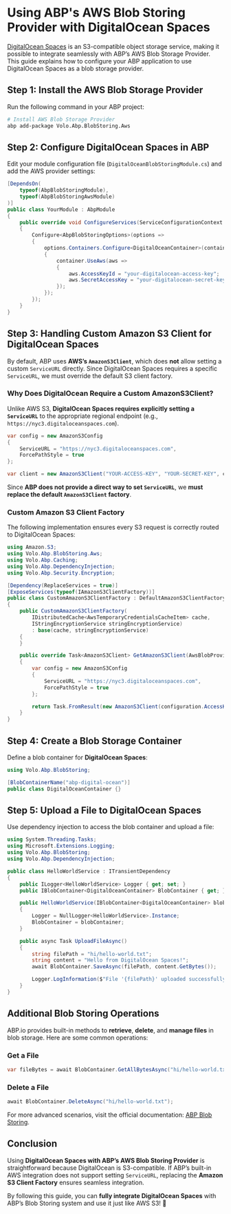# Using ABP's AWS Blob Storing Provider with DigitalOcean Spaces

[DigitalOcean Spaces](https://www.digitalocean.com/products/spaces) is an S3-compatible object storage service, making it possible to integrate seamlessly with ABP’s AWS Blob Storage Provider. This guide explains how to configure your ABP application to use DigitalOcean Spaces as a blob storage provider.

## Step 1: Install the AWS Blob Storage Provider

Run the following command in your ABP project:

```sh
# Install AWS Blob Storage Provider
abp add-package Volo.Abp.BlobStoring.Aws
```

## Step 2: Configure DigitalOcean Spaces in ABP

Edit your module configuration file (`DigitalOceanBlobStoringModule.cs`) and add the AWS provider settings:

```csharp
[DependsOn(
    typeof(AbpBlobStoringModule),
    typeof(AbpBlobStoringAwsModule)
)]
public class YourModule : AbpModule
{
    public override void ConfigureServices(ServiceConfigurationContext context)
    {
        Configure<AbpBlobStoringOptions>(options =>
        {
            options.Containers.Configure<DigitalOceanContainer>(container =>
            {
                container.UseAws(aws =>
                {
                    aws.AccessKeyId = "your-digitalocean-access-key";
                    aws.SecretAccessKey = "your-digitalocean-secret-key";
                });
            });
        });
    }
}
```

## Step 3: Handling Custom Amazon S3 Client for DigitalOcean Spaces

By default, ABP uses **AWS’s `AmazonS3Client`**, which does **not** allow setting a custom `ServiceURL` directly. Since DigitalOcean Spaces requires a specific `ServiceURL`, we must override the default S3 client factory.

### Why Does DigitalOcean Require a Custom AmazonS3Client?

Unlike AWS S3, **DigitalOcean Spaces requires explicitly setting a `ServiceURL`** to the appropriate regional endpoint (e.g., `https://nyc3.digitaloceanspaces.com`).

```csharp
var config = new AmazonS3Config
{
    ServiceURL = "https://nyc3.digitaloceanspaces.com",
    ForcePathStyle = true
};

var client = new AmazonS3Client("YOUR-ACCESS-KEY", "YOUR-SECRET-KEY", config);
```

Since **ABP does not provide a direct way to set `ServiceURL`**, we **must replace the default `AmazonS3Client` factory**.

### Custom Amazon S3 Client Factory

The following implementation ensures every S3 request is correctly routed to DigitalOcean Spaces:

```csharp
using Amazon.S3;
using Volo.Abp.BlobStoring.Aws;
using Volo.Abp.Caching;
using Volo.Abp.DependencyInjection;
using Volo.Abp.Security.Encryption;

[Dependency(ReplaceServices = true)]
[ExposeServices(typeof(IAmazonS3ClientFactory))]
public class CustomAmazonS3ClientFactory : DefaultAmazonS3ClientFactory
{
    public CustomAmazonS3ClientFactory(
        IDistributedCache<AwsTemporaryCredentialsCacheItem> cache,
        IStringEncryptionService stringEncryptionService)
        : base(cache, stringEncryptionService)
    {
    }

    public override Task<AmazonS3Client> GetAmazonS3Client(AwsBlobProviderConfiguration configuration)
    {
        var config = new AmazonS3Config
        {
            ServiceURL = "https://nyc3.digitaloceanspaces.com",
            ForcePathStyle = true
        };

        return Task.FromResult(new AmazonS3Client(configuration.AccessKeyId, configuration.SecretAccessKey, config));
    }
}
```

## Step 4: Create a Blob Storage Container

Define a blob container for **DigitalOcean Spaces**:

```csharp
using Volo.Abp.BlobStoring;

[BlobContainerName("abp-digital-ocean")]
public class DigitalOceanContainer {}
```

## Step 5: Upload a File to DigitalOcean Spaces

Use dependency injection to access the blob container and upload a file:

```csharp
using System.Threading.Tasks;
using Microsoft.Extensions.Logging;
using Volo.Abp.BlobStoring;
using Volo.Abp.DependencyInjection;

public class HelloWorldService : ITransientDependency
{
    public ILogger<HelloWorldService> Logger { get; set; }
    public IBlobContainer<DigitalOceanContainer> BlobContainer { get; }

    public HelloWorldService(IBlobContainer<DigitalOceanContainer> blobContainer)
    {
        Logger = NullLogger<HelloWorldService>.Instance;
        BlobContainer = blobContainer;
    }

    public async Task UploadFileAsync()
    {
        string filePath = "hi/hello-world.txt";
        string content = "Hello from DigitalOcean Spaces!";
        await BlobContainer.SaveAsync(filePath, content.GetBytes());

        Logger.LogInformation($"File '{filePath}' uploaded successfully.");
    }
}
```

## Additional Blob Storing Operations

ABP.io provides built-in methods to **retrieve**, **delete**, and **manage files** in blob storage. Here are some common operations:

### Get a File
```csharp
var fileBytes = await BlobContainer.GetAllBytesAsync("hi/hello-world.txt");
```

### Delete a File
```csharp
await BlobContainer.DeleteAsync("hi/hello-world.txt");
```

For more advanced scenarios, visit the official documentation: [ABP Blob Storing](https://abp.io/docs/latest/framework/infrastructure/blob-storing).

## Conclusion

Using **DigitalOcean Spaces with ABP’s AWS Blob Storing Provider** is straightforward because DigitalOcean is S3-compatible. If ABP’s built-in AWS integration does not support setting `ServiceURL`, replacing the **Amazon S3 Client Factory** ensures seamless integration.

By following this guide, you can **fully integrate DigitalOcean Spaces** with ABP’s Blob Storing system and use it just like AWS S3! 🚀
